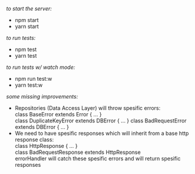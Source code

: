 *to start the server:*
 - npm start
 - yarn start
  
*to run tests:*
 - npm test
 - yarn test
  
*to run tests w/ watch mode:*
 - npm run test:w
 - yarn test:w


*some missing improvements:*
 - Repositories (Data Access Layer) will throw spesific errors:  
   class BaseError extends Error { ... }  
   class DuplicateKeyError extends DBError { ... }
   class BadRequestError extends DBError { ... }
 - We need to have spesific responses which will inherit from a base http response class:  
   class HttpResponse { ... }  
   class BadRequestResponse extends HttpResponse  
   errorHandler will catch these spesific errors and will return spesific responses  
   